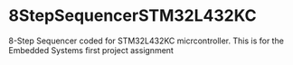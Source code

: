 # 8StepSequencerSTM32L432KC
8-Step Sequencer coded for STM32L432KC micrcontroller. This is for the Embedded Systems first project assignment
